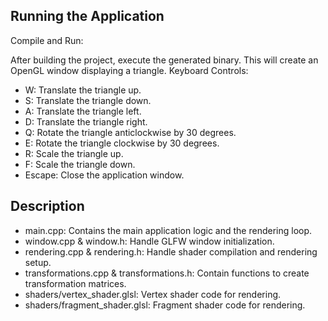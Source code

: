 ## Running the Application
Compile and Run:

After building the project, execute the generated binary. This will create an OpenGL window displaying a triangle.
Keyboard Controls:

- W: Translate the triangle up.
- S: Translate the triangle down.
- A: Translate the triangle left.
- D: Translate the triangle right.
- Q: Rotate the triangle anticlockwise by 30 degrees.
- E: Rotate the triangle clockwise by 30 degrees.
- R: Scale the triangle up.
- F: Scale the triangle down.
- Escape: Close the application window.

## Description 
- main.cpp: Contains the main application logic and the rendering loop.
- window.cpp & window.h: Handle GLFW window initialization.
- rendering.cpp & rendering.h: Handle shader compilation and rendering setup.
- transformations.cpp & transformations.h: Contain functions to create transformation matrices.
- shaders/vertex_shader.glsl: Vertex shader code for rendering.
- shaders/fragment_shader.glsl: Fragment shader code for rendering.
